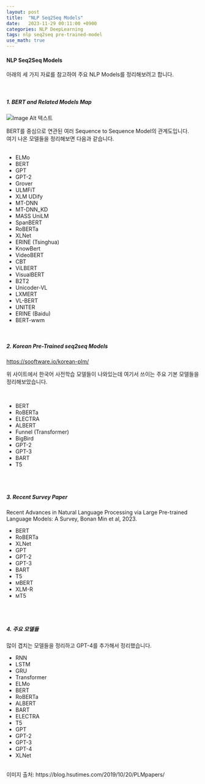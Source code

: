 ```yaml
---
layout: post
title:  "NLP Seq2Seq Models"
date:   2023-11-29 00:11:00 +0900
categories: NLP DeepLearning
tags: nlp seq2seq pre-trained-model
use_math: true
---
```

<h4> NLP Seq2Seq Models </h4>  
  
아래의 세 가지 자료를 참고하여 주요 NLP Models를 정리해보려고 합니다.  
<br> 
<br>  
  

<h5> 1. BERT and Related Models Map </h5> 

![Image Alt 텍스트]({{site.url}}/assets/images/seq2seq_BERT_related_Models.png )
<br>

BERT를 중심으로 연관된 여러 Sequence to Sequence Model의 관계도입니다.  
여기 나온 모델들을 정리해보면 다음과 같습니다.  
<br>

+ ELMo
+ BERT
+ GPT
+ GPT-2
+ Grover
+ ULMFiT
+ XLM UDify
+ MT-DNN
+ MT-DNN_KD
+ MASS UniLM
+ SpanBERT
+ RoBERTa
+ XLNet
+ ERINE (Tsinghua)
+ KnowBert
+ VideoBERT
+ CBT
+ ViLBERT
+ VisualBERT
+ B2T2
+ Unicoder-VL
+ LXMERT
+ VL-BERT
+ UNITER
+ ERINE (Baidu)
+ BERT-wwm
<br>


<h5> 2. Korean Pre-Trained seq2seq Models </h5> 

https://sooftware.io/korean-plm/
<br>

위 사이트에서 한국어 사전학습 모델들이 나와있는데 여기서 쓰이는 주요 기본 모델들을 정리해보았습니다.  

<br>

+ BERT
+ RoBERTa
+ ELECTRA
+ ALBERT
+ Funnel (Transformer)
+ BigBird
+ GPT-2
+ GPT-3
+ BART
+ T5

<br>
<br>
  

<h5> 3. Recent Survey Paper </h5>  
Recent Advances in Natural Language Processing via Large Pre-trained Language Models: A Survey, Bonan Min et al, 2023.  

+ BERT
+ RoBERTa
+ XLNet
+ GPT
+ GPT-2
+ GPT-3
+ BART
+ T5
+ <small>M</small>BERT
+ XLM-R
+ <small>M</small>T5

<br>
<br>
  

<h5> 4. 주요 모델들 </h5>  
  
많이 겹치는 모델들을 정리하고 GPT-4를 추가해서 정리했습니다.  
  
+ RNN
+ LSTM
+ GRU
+ Transformer
+ ELMo
+ BERT
+ RoBERTa
+ ALBERT
+ BART
+ ELECTRA
+ T5
+ GPT
+ GPT-2
+ GPT-3
+ GPT-4
+ XLNet


<br>
이미지 출처: https://blog.hsutimes.com/2019/10/20/PLMpapers/
<br>

